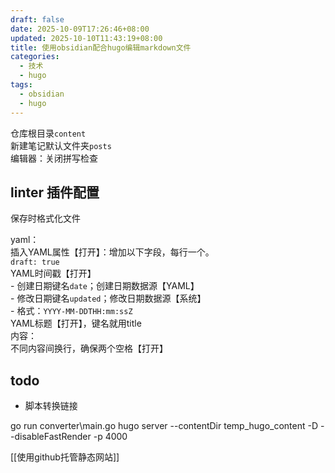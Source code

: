 ```yaml
---
draft: false
date: 2025-10-09T17:26:46+08:00
updated: 2025-10-10T11:43:19+08:00
title: 使用obsidian配合hugo编辑markdown文件
categories:
  - 技术
  - hugo
tags:
  - obsidian
  - hugo
---
```

仓库根目录`content`  
新建笔记默认文件夹`posts`  
编辑器：关闭拼写检查  
## linter 插件配置

保存时格式化文件

yaml：  
	插入YAML属性【打开】：增加以下字段，每行一个。  
		`draft: true`  
	YAML时间戳【打开】  
	- 创建日期键名`date`；创建日期数据源【YAML】  
	- 修改日期键名`updated`；修改日期数据源【系统】  
	- 格式：`YYYY-MM-DDTHH:mm:ssZ`  
	YAML标题【打开】，键名就用title  
内容：  
	不同内容间换行，确保两个空格【打开】


## todo 

- 脚本转换链接

go run converter\main.go
hugo server --contentDir temp_hugo_content -D --disableFastRender -p 4000

[[使用github托管静态网站]]